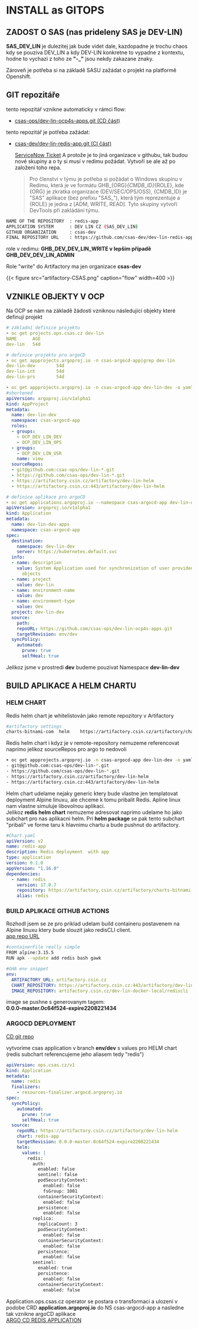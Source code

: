 # INSTALL as GITOPS

## ZADOST O SAS (nas prideleny SAS je DEV-LIN)
**SAS_DEV_LIN** je dulezitej jak bude videt dale, kazdopadne je trochu chaos kdy se pouziva DEV_LIN a kdy DEV-LIN
konkretne to vypadne z kontextu, hodne to vychazi z toho ze **"-_"** jsou nekdy zakazane znaky.  

Zároveň je potřeba si na základě SASU zažádat o projekt na platformě Openshift.

## GIT repozitáře

tento repozitář vznikne automaticky v rámci flow:  
- [csas-ops/dev-lin-ocp4s-apps.git (CD část)](https://github.com/csas-ops/dev-lin-ocp4s-apps) 

tento repozitář je potřeba zažádat:  
- [csas-dev/dev-lin-redis-app.git (CI část)](https://github.com/csas-dev/dev-lin-redis-app)  
  
  [ServiceNow Ticket](https://csasprod.service-now.com/sp?id=sc_cat_item&sys_id=a74a1c89db6fa0502493d6a2f3961958) 
  A protože je to jiná organizace v githubu, tak budou nové skupiny a o ty si musí v redimu požádat. Vytvoří se ale až po založení toho repa.
  >Pro členství v týmu je potřeba si požádat o Windows skupinu v Redimu, která je ve formátu GHB_{ORG}_{CMDB_ID}_{ROLE}, kde {ORG} je zkratka organizace (DEV/SEC/OPS/OSS), {CMDB_ID} je "SAS" aplikace (bez prefixu "SAS_"), která tým reprezentuje a {ROLE} je jedna z [ADM, WRITE, READ]. Tyto skupiny vytvoří DevTools při zakládání týmu.
```sh
NAME OF THE REPOSITORY  : redis-app
APPLICATION SYSTEM      : DEV LIN CZ (SAS_DEV_LIN)
GITHUB ORGANIZATION     : csas-dev
FINAL REPOSITORY URL    : https://github.com/csas-dev/dev-lin-redis-app
```
  role v redimu: **GHB_DEV_DEV_LIN_WRITE v lepším případě GHB_DEV_DEV_LIN_ADMIN**  

  Role "write" do Artifactory ma jen organizace **csas-dev**

{{< figure src="artifactory-CSAS.png" caption="flow" width=400  >}}

## VZNIKLE OBJEKTY V OCP
Na OCP se nám na základě žádosti vzniknou následující objekty které definují projekt
```yaml
# základní definice projektu
➤ oc get projects.ops.csas.cz dev-lin
NAME      AGE
dev-lin   54d

# definice projektu pro argoCD
➤ oc get appprojects.argoproj.io -n csas-argocd-app|grep dev-lin
dev-lin-dev        54d
dev-lin-int        54d
dev-lin-prs        54d

➤ oc get appprojects.argoproj.io -n csas-argocd-app dev-lin-dev -o yaml|neat
#shortened
apiVersion: argoproj.io/v1alpha1
kind: AppProject
metadata:
  name: dev-lin-dev
  namespace: csas-argocd-app
  roles:
  - groups:
    - OCP_DEV_LIN_DEV
    - OCP_DEV_LIN_OPS
  - groups:
    - OCP_DEV_LIN_USR
    name: view
  sourceRepos:
  - git@github.com:csas-ops/dev-lin-*.git
  - https://github.com/csas-ops/dev-lin-*.git
  - https://artifactory.csin.cz/artifactory/dev-lin-helm
  - https://artifactory.csin.cz:443/artifactory/dev-lin-helm

# definice aplikace pro argoCD
➤ oc get applications.argoproj.io --namespace csas-argocd-app dev-lin-dev-apps -o yaml|neat
apiVersion: argoproj.io/v1alpha1
kind: Application
metadata:
  name: dev-lin-dev-apps
  namespace: csas-argocd-app
spec:
  destination:
    namespace: dev-lin-dev
    server: https://kubernetes.default.svc
  info:
  - name: description
    value: System Application used for synchronization of user provided Application
      objects
  - name: project
    value: dev-lin
  - name: environment-name
    value: dev
  - name: environment-type
    value: dev
  project: dev-lin-dev
  source:
    path: .
    repoURL: https://github.com/csas-ops/dev-lin-ocp4s-apps.git
    targetRevision: env/dev
  syncPolicy:
    automated:
      prune: true
      selfHeal: true
```
Jelikoz jsme v prostredi **dev** budeme pouzivat Namespace **dev-lin-dev**

## BUILD APLIKACE A HELM CHARTU 

### HELM CHART

Redis helm chart je whitelistován jako remote repozitory v Artifactory
```sh
#artifactory settings
charts-bitnami-com	helm	https://artifactory.csin.cz/artifactory/charts-bitnami-com-virtual	https://charts.bitnami.com/bitnami
```

Redis helm chart i kdyz je v remote-repository nemuzeme referencovat naprimo jelikoz sourceRepos pro argo to nedovoli
```sh
➤ oc get appprojects.argoproj.io -n csas-argocd-app dev-lin-dev -o yaml|yq e .spec.sourceRepos
- git@github.com:csas-ops/dev-lin-*.git
- https://github.com/csas-ops/dev-lin-*.git
- https://artifactory.csin.cz/artifactory/dev-lin-helm
- https://artifactory.csin.cz:443/artifactory/dev-lin-helm
```

Helm chart udelame nejaky generic ktery bude vlastne jen templatovat deployment Alpine linuxu, ale chceme k tomu pribalit Redis. Apline linux nam vlastne simuluje libovolnou aplikaci.  
Jelikoz **redis helm chart** nemuzeme adresovat naprimo udelame ho jako subchart pro nas aplikacni helm. Pri **helm package** se pak tento subchart "pribali" ve forme taru k hlavnimu chartu a bude pushnut do artifactory.

```yaml
#Chart.yaml
apiVersion: v2
name: redis-app
description: Redis deployment  with app
type: application
version: 0.1.0
appVersion: "1.16.0"
dependencies: 
  - name: redis
    version: 17.0.7
    repository: https://artifactory.csin.cz/artifactory/charts-bitnami-com-virtual/redis
    alias: redis
```

### BUILD APLIKACE GITHUB ACTIONS

Rozhodl jsem se ze pro priklad udelam build containeru postavenem na Alpine linuxu ktery bude slouzit jako redisCLI client.  
[app repo URL](https://github.com/csas-dev/dev-lin-redis-app)   
```sh
#containerFile really simple
FROM alpine:3.15.5
RUN apk --update add redis bash gawk
```

```yaml
#GHA env snippet
env:
  ARTIFACTORY_URL: artifactory.csin.cz
  CHART_REPOSITORY: https://artifactory.csin.cz:443/artifactory/dev-lin-helm-local
  IMAGE_REPOSITORY: artifactory.csin.cz/dev-lin-docker-local/rediscli
```
image se pushne s generovanym tagem:   
**0.0.0-master.0c64f524-expire2208221434**

### ARGOCD DEPLOYMENT
[CD git repo](git@csas_github.com:csas-ops/dev-lin-ocp4s-apps.git)   

vytvorime csas application v branch **env/dev** s values pro HELM chart (redis subchart referencujeme jeho aliasem tedy "redis")
```yaml
apiVersion: ops.csas.cz/v1
kind: Application
metadata:
  name: redis
  finalizers:
    - resources-finalizer.argocd.argoproj.io
spec:
  syncPolicy:
    automated:
      prune: true
      selfHeal: true
  source:
    repoURL: https://artifactory.csin.cz/artifactory/dev-lin-helm
    chart: redis-app
    targetRevision: 0.0.0-master.0c64f524-expire2208221434
    helm:
      values: |
        redis:
          auth:
            enabled: false
            sentinel: false
            podSecurityContext:
              enabled: false
              fsGroup: 1001
            containerSecurityContext:
              enabled: false
            persistence:
              enabled: false
          replica:
            replicaCount: 3
            podSecurityContext:
              enabled: false
            containerSecurityContext:
              enabled: false
            persistence:
              enabled: false
          sentinel:
            enabled: true
            persistence:
              enabled: false
            containerSecurityContext:
              enabled: false
```
Application.ops.csas.cz operator se postara o transformaci a ulozeni v podobe CRD **application.argoproj.io**   do NS csas-argocd-app a nasledne tak vznikne argoCD aplikace   
[ARGO CD REDIS APPLICATION](https://argocd-app.apps.tocp4s.csin.cz/applications/dev-lin-dev-redis) 
